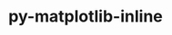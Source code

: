 ---
title: "py-matplotlib-inline"
layout: cache
categories: [package, v0.23.1]
meta: {"compilers": ["gcc@=11.1.0", "gcc@=11.4.0", "gcc@=9.4.0", "oneapi@=2024.2.1"], "num_specs": 17, "num_specs_by_stack": {"data-vis-sdk": 2, "e4s": 4, "e4s-neoverse-v2": 2, "e4s-neoverse_v1": 3, "e4s-oneapi": 3, "e4s-power": 3, "root": 17}, "oss": ["ubuntu20.04", "ubuntu22.04"], "platforms": ["linux"], "stacks": ["data-vis-sdk", "e4s", "e4s-neoverse-v2", "e4s-neoverse_v1", "e4s-oneapi", "e4s-power", "root"], "targets": ["neoverse_v1", "neoverse_v2", "ppc64le", "x86_64_v3"], "versions": ["0.1.6"]}
spec_details: [{"compiler": "gcc@=9.4.0", "hash": "isarxscojamp52tixr6vpqegnozuipn3", "os": "ubuntu20.04", "platform": "linux", "size": "-", "stacks": ["e4s-power", "root"], "tarball": "https://binaries.spack.io/v0.23.1/build_cache/linux-ubuntu20.04-ppc64le/gcc-9.4.0/py-matplotlib-inline-0.1.6/linux-ubuntu20.04-ppc64le-gcc-9.4.0-py-matplotlib-inline-0.1.6-isarxscojamp52tixr6vpqegnozuipn3.spack", "target": "ppc64le", "variants": ["build_system=python_pip"], "versions": ["0.1.6"]}, {"compiler": "gcc@=9.4.0", "hash": "hg7ci4acga7l6ubv5geollanjsmyybzu", "os": "ubuntu20.04", "platform": "linux", "size": "-", "stacks": ["e4s-power", "root"], "tarball": "https://binaries.spack.io/v0.23.1/build_cache/linux-ubuntu20.04-ppc64le/gcc-9.4.0/py-matplotlib-inline-0.1.6/linux-ubuntu20.04-ppc64le-gcc-9.4.0-py-matplotlib-inline-0.1.6-hg7ci4acga7l6ubv5geollanjsmyybzu.spack", "target": "ppc64le", "variants": ["build_system=python_pip"], "versions": ["0.1.6"]}, {"compiler": "gcc@=9.4.0", "hash": "4why6m35bzg5pzjitspcfhab6n6ivsuf", "os": "ubuntu20.04", "platform": "linux", "size": "-", "stacks": ["e4s-power", "root"], "tarball": "https://binaries.spack.io/v0.23.1/build_cache/linux-ubuntu20.04-ppc64le/gcc-9.4.0/py-matplotlib-inline-0.1.6/linux-ubuntu20.04-ppc64le-gcc-9.4.0-py-matplotlib-inline-0.1.6-4why6m35bzg5pzjitspcfhab6n6ivsuf.spack", "target": "ppc64le", "variants": ["build_system=python_pip"], "versions": ["0.1.6"]}, {"compiler": "gcc@=11.1.0", "hash": "nx3golz5dxcksgfr5c63d5o6dzpc3zej", "os": "ubuntu20.04", "platform": "linux", "size": "-", "stacks": ["data-vis-sdk", "root"], "tarball": "https://binaries.spack.io/v0.23.1/build_cache/linux-ubuntu20.04-x86_64_v3/gcc-11.1.0/py-matplotlib-inline-0.1.6/linux-ubuntu20.04-x86_64_v3-gcc-11.1.0-py-matplotlib-inline-0.1.6-nx3golz5dxcksgfr5c63d5o6dzpc3zej.spack", "target": "x86_64_v3", "variants": ["build_system=python_pip"], "versions": ["0.1.6"]}, {"compiler": "gcc@=11.1.0", "hash": "pxwzzjryjxed6eaka5ufasyk6pywtuol", "os": "ubuntu20.04", "platform": "linux", "size": "-", "stacks": ["data-vis-sdk", "root"], "tarball": "https://binaries.spack.io/v0.23.1/build_cache/linux-ubuntu20.04-x86_64_v3/gcc-11.1.0/py-matplotlib-inline-0.1.6/linux-ubuntu20.04-x86_64_v3-gcc-11.1.0-py-matplotlib-inline-0.1.6-pxwzzjryjxed6eaka5ufasyk6pywtuol.spack", "target": "x86_64_v3", "variants": ["build_system=python_pip"], "versions": ["0.1.6"]}, {"compiler": "gcc@=11.4.0", "hash": "3fx2bazq2d23p7az54gj57qklsuaqoqh", "os": "ubuntu22.04", "platform": "linux", "size": "-", "stacks": ["e4s-neoverse_v1", "root"], "tarball": "https://binaries.spack.io/v0.23.1/build_cache/linux-ubuntu22.04-neoverse_v1/gcc-11.4.0/py-matplotlib-inline-0.1.6/linux-ubuntu22.04-neoverse_v1-gcc-11.4.0-py-matplotlib-inline-0.1.6-3fx2bazq2d23p7az54gj57qklsuaqoqh.spack", "target": "neoverse_v1", "variants": ["build_system=python_pip"], "versions": ["0.1.6"]}, {"compiler": "gcc@=11.4.0", "hash": "djdrglsyre553nlfirtww2y4hkfezi5i", "os": "ubuntu22.04", "platform": "linux", "size": "-", "stacks": ["e4s-neoverse_v1", "root"], "tarball": "https://binaries.spack.io/v0.23.1/build_cache/linux-ubuntu22.04-neoverse_v1/gcc-11.4.0/py-matplotlib-inline-0.1.6/linux-ubuntu22.04-neoverse_v1-gcc-11.4.0-py-matplotlib-inline-0.1.6-djdrglsyre553nlfirtww2y4hkfezi5i.spack", "target": "neoverse_v1", "variants": ["build_system=python_pip"], "versions": ["0.1.6"]}, {"compiler": "gcc@=11.4.0", "hash": "fjel5cwjyuasvdpqpw7it3d22z57pwf2", "os": "ubuntu22.04", "platform": "linux", "size": "-", "stacks": ["e4s-neoverse_v1", "root"], "tarball": "https://binaries.spack.io/v0.23.1/build_cache/linux-ubuntu22.04-neoverse_v1/gcc-11.4.0/py-matplotlib-inline-0.1.6/linux-ubuntu22.04-neoverse_v1-gcc-11.4.0-py-matplotlib-inline-0.1.6-fjel5cwjyuasvdpqpw7it3d22z57pwf2.spack", "target": "neoverse_v1", "variants": ["build_system=python_pip"], "versions": ["0.1.6"]}, {"compiler": "gcc@=11.4.0", "hash": "yih6u6dlnup7tzsaswztqkc75qsuqtfy", "os": "ubuntu22.04", "platform": "linux", "size": "-", "stacks": ["e4s-neoverse-v2", "root"], "tarball": "https://binaries.spack.io/v0.23.1/build_cache/linux-ubuntu22.04-neoverse_v2/gcc-11.4.0/py-matplotlib-inline-0.1.6/linux-ubuntu22.04-neoverse_v2-gcc-11.4.0-py-matplotlib-inline-0.1.6-yih6u6dlnup7tzsaswztqkc75qsuqtfy.spack", "target": "neoverse_v2", "variants": ["build_system=python_pip"], "versions": ["0.1.6"]}, {"compiler": "gcc@=11.4.0", "hash": "xyownogxb5ycf2qykirxlmvzhnps5eil", "os": "ubuntu22.04", "platform": "linux", "size": "-", "stacks": ["e4s-neoverse-v2", "root"], "tarball": "https://binaries.spack.io/v0.23.1/build_cache/linux-ubuntu22.04-neoverse_v2/gcc-11.4.0/py-matplotlib-inline-0.1.6/linux-ubuntu22.04-neoverse_v2-gcc-11.4.0-py-matplotlib-inline-0.1.6-xyownogxb5ycf2qykirxlmvzhnps5eil.spack", "target": "neoverse_v2", "variants": ["build_system=python_pip"], "versions": ["0.1.6"]}, {"compiler": "gcc@=11.4.0", "hash": "6z6wmgy3xbsbq5ecuqtwmtvhya6cqnnu", "os": "ubuntu22.04", "platform": "linux", "size": "-", "stacks": ["e4s", "root"], "tarball": "https://binaries.spack.io/v0.23.1/build_cache/linux-ubuntu22.04-x86_64_v3/gcc-11.4.0/py-matplotlib-inline-0.1.6/linux-ubuntu22.04-x86_64_v3-gcc-11.4.0-py-matplotlib-inline-0.1.6-6z6wmgy3xbsbq5ecuqtwmtvhya6cqnnu.spack", "target": "x86_64_v3", "variants": ["build_system=python_pip"], "versions": ["0.1.6"]}, {"compiler": "gcc@=11.4.0", "hash": "bo4fxhjpabviziquaowlmbmt6mf7lxsw", "os": "ubuntu22.04", "platform": "linux", "size": "-", "stacks": ["e4s", "root"], "tarball": "https://binaries.spack.io/v0.23.1/build_cache/linux-ubuntu22.04-x86_64_v3/gcc-11.4.0/py-matplotlib-inline-0.1.6/linux-ubuntu22.04-x86_64_v3-gcc-11.4.0-py-matplotlib-inline-0.1.6-bo4fxhjpabviziquaowlmbmt6mf7lxsw.spack", "target": "x86_64_v3", "variants": ["build_system=python_pip"], "versions": ["0.1.6"]}, {"compiler": "gcc@=11.4.0", "hash": "4hmzn4pnboectijsehx3p3s6xd23wsy3", "os": "ubuntu22.04", "platform": "linux", "size": "-", "stacks": ["e4s", "root"], "tarball": "https://binaries.spack.io/v0.23.1/build_cache/linux-ubuntu22.04-x86_64_v3/gcc-11.4.0/py-matplotlib-inline-0.1.6/linux-ubuntu22.04-x86_64_v3-gcc-11.4.0-py-matplotlib-inline-0.1.6-4hmzn4pnboectijsehx3p3s6xd23wsy3.spack", "target": "x86_64_v3", "variants": ["build_system=python_pip"], "versions": ["0.1.6"]}, {"compiler": "gcc@=11.4.0", "hash": "2mzwukxe2jomwgxedx5o3pn2bo6wd7d4", "os": "ubuntu22.04", "platform": "linux", "size": "-", "stacks": ["e4s", "root"], "tarball": "https://binaries.spack.io/v0.23.1/build_cache/linux-ubuntu22.04-x86_64_v3/gcc-11.4.0/py-matplotlib-inline-0.1.6/linux-ubuntu22.04-x86_64_v3-gcc-11.4.0-py-matplotlib-inline-0.1.6-2mzwukxe2jomwgxedx5o3pn2bo6wd7d4.spack", "target": "x86_64_v3", "variants": ["build_system=python_pip"], "versions": ["0.1.6"]}, {"compiler": "oneapi@=2024.2.1", "hash": "w4rtdgwunxmrmtwj2az65rcupdjri3or", "os": "ubuntu22.04", "platform": "linux", "size": "-", "stacks": ["e4s-oneapi", "root"], "tarball": "https://binaries.spack.io/v0.23.1/build_cache/linux-ubuntu22.04-x86_64_v3/oneapi-2024.2.1/py-matplotlib-inline-0.1.6/linux-ubuntu22.04-x86_64_v3-oneapi-2024.2.1-py-matplotlib-inline-0.1.6-w4rtdgwunxmrmtwj2az65rcupdjri3or.spack", "target": "x86_64_v3", "variants": ["build_system=python_pip"], "versions": ["0.1.6"]}, {"compiler": "oneapi@=2024.2.1", "hash": "kv5h5w65qvflq2yyehbtf7nls42glknv", "os": "ubuntu22.04", "platform": "linux", "size": "-", "stacks": ["e4s-oneapi", "root"], "tarball": "https://binaries.spack.io/v0.23.1/build_cache/linux-ubuntu22.04-x86_64_v3/oneapi-2024.2.1/py-matplotlib-inline-0.1.6/linux-ubuntu22.04-x86_64_v3-oneapi-2024.2.1-py-matplotlib-inline-0.1.6-kv5h5w65qvflq2yyehbtf7nls42glknv.spack", "target": "x86_64_v3", "variants": ["build_system=python_pip"], "versions": ["0.1.6"]}, {"compiler": "oneapi@=2024.2.1", "hash": "obgtp32vqikbghkdvntlto52pw6qijua", "os": "ubuntu22.04", "platform": "linux", "size": "-", "stacks": ["e4s-oneapi", "root"], "tarball": "https://binaries.spack.io/v0.23.1/build_cache/linux-ubuntu22.04-x86_64_v3/oneapi-2024.2.1/py-matplotlib-inline-0.1.6/linux-ubuntu22.04-x86_64_v3-oneapi-2024.2.1-py-matplotlib-inline-0.1.6-obgtp32vqikbghkdvntlto52pw6qijua.spack", "target": "x86_64_v3", "variants": ["build_system=python_pip"], "versions": ["0.1.6"]}]
---